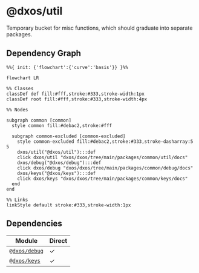 # @dxos/util

Temporary bucket for misc functions, which should graduate into separate packages.

## Dependency Graph

```mermaid
%%{ init: {'flowchart':{'curve':'basis'}} }%%

flowchart LR

%% Classes
classDef def fill:#fff,stroke:#333,stroke-width:1px
classDef root fill:#fff,stroke:#333,stroke-width:4px

%% Nodes

subgraph common [common]
  style common fill:#debac2,stroke:#fff

  subgraph common-excluded [common-excluded]
    style common-excluded fill:#debac2,stroke:#333,stroke-dasharray:5 5
    dxos/util("@dxos/util"):::def
    click dxos/util "dxos/dxos/tree/main/packages/common/util/docs"
    dxos/debug("@dxos/debug"):::def
    click dxos/debug "dxos/dxos/tree/main/packages/common/debug/docs"
    dxos/keys("@dxos/keys"):::def
    click dxos/keys "dxos/dxos/tree/main/packages/common/keys/docs"
  end
end

%% Links
linkStyle default stroke:#333,stroke-width:1px
```

## Dependencies

| Module | Direct |
|---|---|
| [`@dxos/debug`](../../debug/docs/README.md) | &check; |
| [`@dxos/keys`](../../keys/docs/README.md) | &check; |
